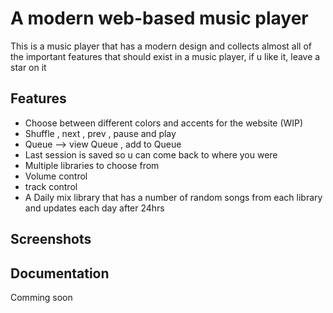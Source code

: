 
# A modern web-based music player

This is a music player that has a modern design and collects almost all of the important features
that should exist in a music player, if u like it, leave a star on it


## Features

- Choose between different colors and accents for the website (WIP)
- Shuffle , next , prev , pause and play 
- Queue --> view Queue , add to Queue 
- Last session is saved so u can come back to where you were
- Multiple libraries to choose from
- Volume control
- track control
- A Daily mix library that has a number of random songs from each library and updates each day after 24hrs



## Screenshots




## Documentation

Comming soon

